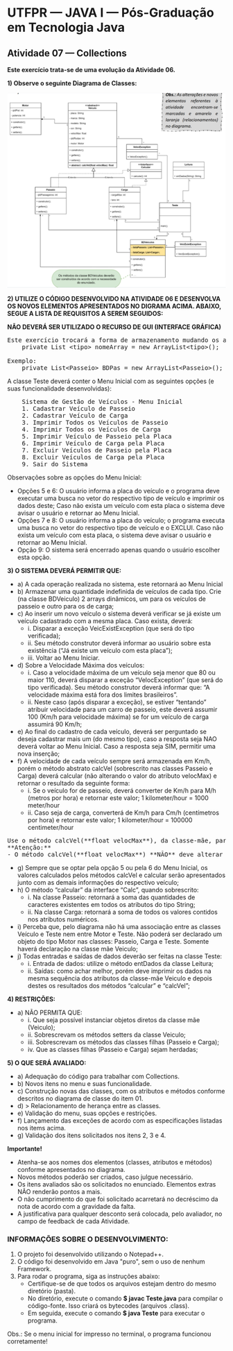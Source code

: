 # UTFPR — JAVA I — Pós-Graduação em Tecnologia Java

## Atividade 07 — Collections

**Este exercício trata-se de uma evolução da Atividade 06.**

**1) Observe o seguinte Diagrama de Classes:**

![Diagrama de Classes - Atividade 07](/CETEJ31_-_Linguagem_de_Programacao_Java_I_-_JAVA_XXX_(2024_01)/Images/Diagrama_de_Classes_-_Atividade_07.png)

**2) UTILIZE O CÓDIGO DESENVOLVIDO NA ATIVIDADE 06 E DESENVOLVA OS NOVOS ELEMENTOS APRESENTADOS NO DIGRAMA ACIMA. ABAIXO, SEGUE A LISTA DE REQUISITOS A SEREM SEGUIDOS:**

**NÃO DEVERÁ SER UTILIZADO O RECURSO DE GUI (INTERFACE GRÁFICA)**

<pre>
Este exercício trocará a forma de armazenamento mudando os arrays estáticos, desenvolvidos nas atividades até aqui, por arrays dinâmicos (Collections). Para isso utilizará a forma e tipo:
    private List &lt;tipo&gt; nomeArray = new ArrayList&lt;tipo&gt;();
<br>Exemplo:
    private List&lt;Passeio&gt; BDPas = new ArrayList&lt;Passeio&gt;();
</pre>

A classe Teste deverá conter o Menu Inicial com as seguintes opções (e suas funcionalidade desenvolvidas):

<pre>
    Sistema de Gestão de Veículos - Menu Inicial
    1. Cadastrar Veículo de Passeio
    2. Cadastrar Veículo de Carga
    3. Imprimir Todos os Veículos de Passeio
    4. Imprimir Todos os Veículos de Carga
    5. Imprimir Veículo de Passeio pela Placa
    6. Imprimir Veículo de Carga pela Placa
    7. Excluir Veículos de Passeio pela Placa
    8. Excluir Veículos de Carga pela Placa
    9. Sair do Sistema
</pre>

Observações sobre as opções do Menu Inicial:
- Opções 5 e 6: O usuário informa a placa do veículo e o programa deve executar uma busca no vetor do respectivo tipo de veículo e imprimir os dados deste; Caso não exista um veículo com esta placa o sistema deve avisar o usuário e retornar ao Menu Inicial.
- Opções 7 e 8: O usuário informa a placa do veículo; o programa executa uma busca no vetor do respectivo tipo de veículo e o EXCLUI. Caso não exista um veículo com esta placa, o sistema deve avisar o usuário e retornar ao Menu Inicial.
- Opção 9: O sistema será encerrado apenas quando o usuário escolher esta opção.

**3) O SISTEMA DEVERÁ PERMITIR QUE:**
- a) A cada operação realizada no sistema, este retornará ao Menu Inicial
- b) Armazenar uma quantidade indefinida de veículos de cada tipo. Crie (na classe BDVeiculo) 2 arrays dinâmicos, um para os veículos de passeio e outro para os de carga;
- c) Ao inserir um novo veículo o sistema deverá verificar se já existe um veículo cadastrado com a mesma placa. Caso exista, deverá:
	- i. Disparar a exceção VeicExistException (que será do tipo verificada);
	- ii. Seu método construtor deverá informar ao usuário sobre esta existência (“Já existe um veículo com esta placa”);
	- iii. Voltar ao Menu Iniciar.
- d) Sobre a Velocidade Máxima dos veículos:
	- i. Caso a velocidade máxima de um veículo seja menor que 80 ou maior 110, deverá disparar a exceção “VelocException” (que será do tipo verificada). Seu método construtor deverá informar que: “A velocidade máxima está fora dos limites brasileiros”.
	- ii. Neste caso (após disparar a exceção), se estiver “tentando” atribuir velocidade para um carro de passeio, este deverá assumir 100 (Km/h para velocidade máxima) se for um veículo de carga assumirá 90 Km/h;
- e) Ao final do cadastro de cada veículo, deverá ser perguntado se deseja cadastrar mais um (do mesmo tipo), caso a resposta seja NAO deverá voltar ao Menu Inicial. Caso a resposta seja SIM, permitir uma nova inserção;
- f) A velocidade de cada veículo sempre será armazenada em Km/h, porém o método abstrato calcVel (sobrescrito nas classes Passeio e Carga) deverá calcular (não alterando o valor do atributo velocMax) e retornar o resultado da seguinte forma:
	- i. Se o veículo for de passeio, deverá converter de Km/h para M/h (metros por hora) e retornar este valor;
            1 kilometer/hour = 1000 meter/hour
	- ii. Caso seja de carga, converterá de Km/h para Cm/h (centímetros por hora) e retornar este valor;
            1 kilometer/hour = 100000 centimeter/hour

<pre>
Use o método calcVel(**float velocMax**), da classe-mãe, para fazer este cálculo.
**Atenção:**
- O método calcVel(**float velocMax**) **NÃO** deve alterar o valor do atributo velocMax, **apenas convertê-lo** e retornar o valor convertido para que seja exibido na tela por meio da classe Teste;
</pre>
- g) Sempre que se optar pela opção 5 ou pela 6 do Menu Inicial, os valores calculados pelos métodos calcVel e calcular serão apresentados junto com as demais informações do respectivo veículo;
- h) O método “calcular” da interface “Calc”, quando sobrescrito:
	- i. Na classe Passeio: retornará a soma das quantidades de caracteres existentes em todos os atributos do tipo String;
	- ii. Na classe Carga: retornará a soma de todos os valores contidos nos atributos numéricos.
- i) Perceba que, pelo diagrama não há uma associação entre as classes Veículo e Teste nem entre Motor e Teste. Não poderá ser declarado um objeto do tipo Motor nas classes: Passeio, Carga e Teste. Somente haverá declaração na classe mãe Veiculo;
- j) Todas entradas e saídas de dados deverão ser feitas na classe Teste:
	- i. Entrada de dados: utilize o método entDados da classe Leitura;
	- ii. Saídas: como achar melhor, porém deve imprimir os dados na mesma sequência dos atributos da classe-mãe Veiculo e depois destes os resultados dos métodos “calcular” e “calcVel”;

**4) RESTRIÇÕES:**
- a) NÃO PERMITA QUE:
	- i. Que seja possível instanciar objetos diretos da classe mãe (Veiculo);
	- ii. Sobrescrevam os métodos setters da classe Veiculo;
	- iii. Sobrescrevam os métodos das classes filhas (Passeio e Carga);
	- iv. Que as classes filhas (Passeio e Carga) sejam herdadas;

**5) O QUE SERÁ AVALIADO:**
- a) Adequação do código para trabalhar com Collections.
- b) Novos itens no menu e suas funcionalidade.
- c) Construção novas das classes, com os atributos e métodos conforme descritos no diagrama de classe do item 01.
- d) > Relacionamento de herança entre as classes.
- e) Validação do menu, suas opções e restrições.
- f) Lançamento das exceções de acordo com as especificações listadas nos items acima.
- g) Validação dos itens solicitados nos itens 2, 3 e 4.

**Importante!**
- Atenha-se aos nomes dos elementos (classes, atributos e métodos) conforme apresentados no diagrama.
- Novos métodos poderão ser criados, caso julgue necessário.
- Os itens avaliados são os solicitados no enunciado. Elementos extras NÃO renderão pontos a mais.
- O não cumprimento do que foi solicitado acarretará no decréscimo da nota de acordo com a gravidade da falta.
- A justificativa para qualquer desconto será colocada, pelo avaliador, no campo de feedback de cada Atividade.

### INFORMAÇÕES SOBRE O DESENVOLVIMENTO:
1. O projeto foi desenvolvido utilizando o Notepad++.
2. O código foi desenvolvido em Java "puro", sem o uso de nenhum Framework.
3. Para rodar o programa, siga as instruções abaixo:
    - Certifique-se de que todos os arquivos estejam dentro do mesmo diretório (pasta).
    - No diretório, execute o comando **$ javac Teste.java** para compilar o código-fonte. Isso criará os bytecodes (arquivos .class).
    - Em seguida, execute o comando **$ java Teste** para executar o programa.

Obs.: Se o menu inicial for impresso no terminal, o programa funcionou corretamente!